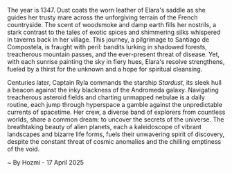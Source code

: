 
The year is 1347.  Dust coats the worn leather of Elara's saddle as she guides her trusty mare across the unforgiving terrain of the French countryside.  The scent of woodsmoke and damp earth fills her nostrils, a stark contrast to the tales of exotic spices and shimmering silks whispered in taverns back in her village.  This journey, a pilgrimage to Santiago de Compostela, is fraught with peril: bandits lurking in shadowed forests, treacherous mountain passes, and the ever-present threat of disease. Yet, with each sunrise painting the sky in fiery hues, Elara's resolve strengthens, fueled by a thirst for the unknown and a hope for spiritual cleansing.


Centuries later, Captain Ryla commands the starship *Stardust*, its sleek hull a beacon against the inky blackness of the Andromeda galaxy.  Navigating treacherous asteroid fields and charting unmapped nebulae is a daily routine, each jump through hyperspace a gamble against the unpredictable currents of spacetime.  Her crew, a diverse band of explorers from countless worlds, share a common dream: to uncover the secrets of the universe.  The breathtaking beauty of alien planets, each a kaleidoscope of vibrant landscapes and bizarre life forms, fuels their unwavering spirit of discovery, despite the constant threat of cosmic anomalies and the chilling emptiness of the void.

~ By Hozmi - 17 April 2025
